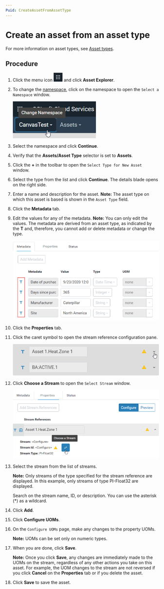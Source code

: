 ```yaml
---
Puid: CreateAssetFromAssetType
---
```


# Create an asset from an asset type

For more information on asset types, see [Asset types](xref:AssetTypes).

## Procedure

1. Click the menu icon ![menu icon](images/icon_navigation_bigger.png) and click **Asset Explorer**.

2. To change the [namespace](xref:AccountManagementConcepts#introduction-to-namespaces), click on the namespace to open the `Select a Namespace` window.

    ![Namespace icon](images/namespace-icon.png)

3. Select the namespace and click **Continue**.

4. Verify that the **Assets/Asset Type** selector is set to **Assets**.

2. Click the **+** in the toolbar to open the `Select Type for New Asset` window. 

3. Select the type from the list and click **Continue**.
    The details blade opens on the right side.

3. Enter a name and description for the asset.
    **Note:** The asset type on which this asset is based is shown in the `Asset Type` field.

4. Click the **Metadata** tab. 

5. Edit the values for any of the metadata.
    **Note:** You can only edit the values. The metadata are derived from an asset type, as indicated by the **T** and, therefore, you cannot add or delete metadata or change the type.

    ![Metadata fields](images/edit-metadata-fields.png)

7. Click the **Properties** tab.

8. Click the caret symbol to open the stream reference configuration pane. 

    ![](images/stream-reference-caret.png)

9. Click **Choose a Stream** to open the `Select Stream` window.

    ![](images/choose-stream.png)

10. Select the stream from the list of streams.

     **Note:** Only streams of the type specified for the stream reference are displayed. In this example, only streams of type PI-Float32 are displayed.

     Search on the stream name, ID, or description. You can use the asterisk (*) as a wildcard.

11. Click **Add**.

12. Click **Configure UOMs**. 

15. On the `Configure UOMs` page, make any changes to the property UOMs.

    **Note:** UOMs can be set only on numeric types.

2. When you are done, click **Save**.

     **Note:** Once you click **Save**, any changes are immediately made to the UOMs on the stream, regardless of any other actions you take on this asset. For example, the UOM changes to the stream are not reversed if you click **Cancel** on the **Properties** tab or if you delete the asset.

3. Click **Save** to save the asset.
